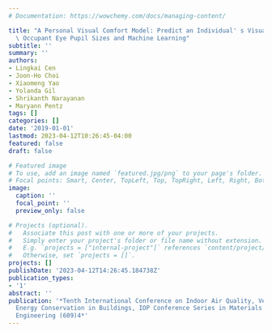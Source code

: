 ```yaml
---
# Documentation: https://wowchemy.com/docs/managing-content/

title: "A Personal Visual Comfort Model: Predict an Individual' s Visual Comfort Using\
  \ Occupant Eye Pupil Sizes and Machine Learning"
subtitle: ''
summary: ''
authors:
- Lingkai Cen
- Joon-Ho Choi
- Xiaomeng Yao
- Yolanda Gil
- Shrikanth Narayanan
- Maryann Pentz
tags: []
categories: []
date: '2019-01-01'
lastmod: 2023-04-12T10:26:45-04:00
featured: false
draft: false

# Featured image
# To use, add an image named `featured.jpg/png` to your page's folder.
# Focal points: Smart, Center, TopLeft, Top, TopRight, Left, Right, BottomLeft, Bottom, BottomRight.
image:
  caption: ''
  focal_point: ''
  preview_only: false

# Projects (optional).
#   Associate this post with one or more of your projects.
#   Simply enter your project's folder or file name without extension.
#   E.g. `projects = ["internal-project"]` references `content/project/deep-learning/index.md`.
#   Otherwise, set `projects = []`.
projects: []
publishDate: '2023-04-12T14:26:45.184738Z'
publication_types:
- '1'
abstract: ''
publication: '*Tenth International Conference on Indoor Air Quality, Ventilation and
  Energy Conservation in Buildings, IOP Conference Series in Materials Science and
  Engineering (609)4*'
---
```

